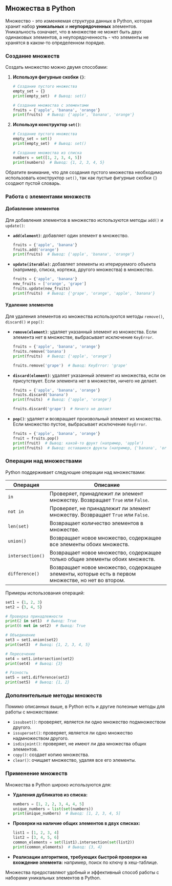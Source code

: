 ## Множества в Python

Множество - это изменяемая структура данных в Python, которая хранит набор **уникальных** и **неупорядоченных** элементов. Уникальность означает, что в множестве не может быть двух одинаковых элементов, а неупорядоченность - что элементы не хранятся в каком-то определенном порядке.

### Создание множеств

Создать множество можно двумя способами:

1. **Используя фигурные скобки `{}`**:

   ```python
   # Создание пустого множества
   empty_set = {} 
   print(empty_set)  # Вывод: set()

   # Создание множества с элементами
   fruits = {'apple', 'banana', 'orange'}
   print(fruits)  # Вывод: {'apple', 'banana', 'orange'}
   ```

2. **Используя конструктор `set()`**:

   ```python
   # Создание пустого множества
   empty_set = set()
   print(empty_set)  # Вывод: set()

   # Создание множества из списка
   numbers = set([1, 2, 3, 4, 5])
   print(numbers)  # Вывод: {1, 2, 3, 4, 5}
   ```

Обратите внимание, что для создания пустого множества необходимо использовать конструктор `set()`, так как пустые фигурные скобки `{}` создают пустой словарь.

### Работа с элементами множеств

#### Добавление элементов

Для добавления элементов в множество используются методы `add()` и `update()`:

* **`add(element)`**: добавляет один элемент в множество.

   ```python
   fruits = {'apple', 'banana'}
   fruits.add('orange')
   print(fruits)  # Вывод: {'apple', 'banana', 'orange'}
   ```

* **`update(iterable)`**: добавляет элементы из итерируемого объекта (например, списка, кортежа, другого множества) в множество.

   ```python
   fruits = {'apple', 'banana'}
   new_fruits = ['orange', 'grape']
   fruits.update(new_fruits)
   print(fruits)  # Вывод: {'grape', 'orange', 'apple', 'banana'}
   ```

#### Удаление элементов

Для удаления элементов из множества используются методы `remove()`, `discard()` и `pop()`:

* **`remove(element)`**: удаляет указанный элемент из множества. Если элемента нет в множестве, выбрасывает исключение `KeyError`.

   ```python
   fruits = {'apple', 'banana', 'orange'}
   fruits.remove('banana')
   print(fruits)  # Вывод: {'apple', 'orange'}

   fruits.remove('grape')  # Вывод: KeyError: 'grape'
   ```

* **`discard(element)`**: удаляет указанный элемент из множества, если он присутствует. Если элемента нет в множестве, ничего не делает.

   ```python
   fruits = {'apple', 'banana', 'orange'}
   fruits.discard('banana')
   print(fruits)  # Вывод: {'apple', 'orange'}

   fruits.discard('grape')  # Ничего не делает
   ```

* **`pop()`**: удаляет и возвращает произвольный элемент из множества. Если множество пустое, выбрасывает исключение `KeyError`.

   ```python
   fruits = {'apple', 'banana', 'orange'}
   fruit = fruits.pop()
   print(fruit)  # Вывод: какой-то фрукт (например, 'apple')
   print(fruits)  # Вывод: оставшиеся фрукты (например, {'banana', 'orange'})
   ```

### Операции над множествами

Python поддерживает следующие операции над множествами:

| Операция        | Описание                                                                        |
|-----------------|-----------------------------------------------------------------------------------|
| `in`            | Проверяет, принадлежит ли элемент множеству. Возвращает `True` или `False`.      |
| `not in`        | Проверяет, не принадлежит ли элемент множеству. Возвращает `True` или `False`. |
| `len(set)`     | Возвращает количество элементов в множестве.                                  |
| `union()`      | Возвращает новое множество, содержащее все элементы обоих множеств.               |
| `intersection()` | Возвращает новое множество, содержащее только общие элементы обоих множеств.       |
| `difference()`  | Возвращает новое множество, содержащее элементы, которые есть в первом множестве, но нет во втором. |

Примеры использования операций:

```python
set1 = {1, 2, 3}
set2 = {3, 4, 5}

# Проверка принадлежности
print(2 in set1)  # Вывод: True
print(6 not in set2)  # Вывод: True

# Объединение
set3 = set1.union(set2)
print(set3)  # Вывод: {1, 2, 3, 4, 5}

# Пересечение
set4 = set1.intersection(set2)
print(set4)  # Вывод: {3}

# Разность
set5 = set1.difference(set2)
print(set5)  # Вывод: {1, 2}
```

### Дополнительные методы множеств

Помимо описанных выше, в Python есть и другие полезные методы для работы с множествами:

* `issubset()`: проверяет, является ли одно множество подмножеством другого.
* `issuperset()`: проверяет, является ли одно множество надмножеством другого.
* `isdisjoint()`: проверяет, не имеют ли два множества общих элементов.
* `copy()`: создает копию множества.
* `clear()`: очищает множество, удаляя все его элементы.

###  Применение множеств

Множества в Python широко используются для:

* **Удаления дубликатов из списка:**

   ```python
   numbers = [1, 2, 2, 3, 4, 4, 5]
   unique_numbers = list(set(numbers))
   print(unique_numbers)  # Вывод: [1, 2, 3, 4, 5]
   ```

* **Проверки на наличие общих элементов в двух списках:**

   ```python
   list1 = [1, 2, 3, 4]
   list2 = [3, 4, 5, 6]
   common_elements = set(list1).intersection(set(list2))
   print(common_elements)  # Вывод: {3, 4}
   ```

* **Реализации алгоритмов, требующих быстрой проверки на вхождение элемента:** например, поиск по ключу в хеш-таблице.

Множества предоставляют удобный и эффективный способ работы с наборами уникальных элементов в Python.
